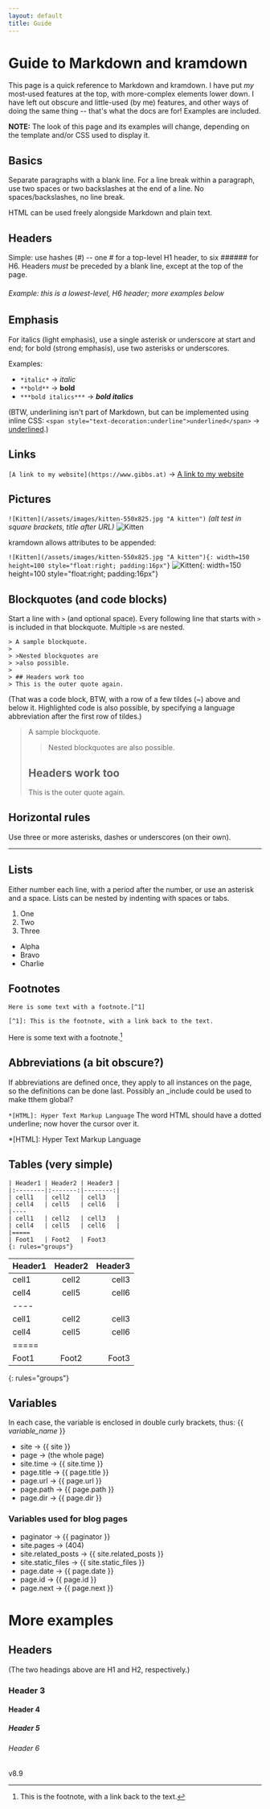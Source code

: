 ```yaml
---
layout: default
title: Guide
---
```

# Guide to Markdown and kramdown

This page is a quick reference to Markdown and kramdown. I have put *my* most-used features at the top, with more-complex elements lower down. I have left out obscure and little-used (by me) features, and other ways of doing the same thing -- that's what the docs are for! Examples are included.

**NOTE:** The look of this page and its examples will change, depending on the template and/or CSS used to display it.

## Basics

Separate paragraphs with a blank line. For a line break within a paragraph, use two spaces or two backslashes at the end of a line. No spaces/backslashes, no line break.

HTML can be used freely alongside Markdown and plain text.

## Headers

Simple: use hashes (\#) -- one \# for a top-level H1 header, to six \###### for H6. Headers *must* be preceded by a blank line, except at the top of the page.

###### Example: this is a lowest-level, H6 header; more examples below

## Emphasis

For italics (light emphasis), use a single asterisk or underscore at start and end; for bold (strong emphasis), use two asterisks or underscores. 

Examples:
* `*italic*` &#8594; *italic* 
* `**bold**` &#8594; **bold**
* `***bold italics***` &#8594; ***bold italics***

(BTW, underlining isn't part of Markdown, but can be implemented using inline CSS: `<span style="text-decoration:underline">underlined</span>`  &#8594; <span style="text-decoration:underline">underlined</span>.)

## Links

`[A link to my website](https://www.gibbs.at)` &#8594; [A link to my website](https://www.gibbs.at)

## Pictures

`![Kitten](/assets/images/kitten-550x825.jpg "A kitten")` *(alt test in square brackets, title after URL)*
![Kitten](/assets/images/kitten-550x825.jpg "A kitten")

kramdown allows attributes to be appended:

`![Kitten](/assets/images/kitten-550x825.jpg "A kitten"){: width=150 height=100 style="float:right; padding:16px"}`
![Kitten](/assets/images/kitten-550x825.jpg "A kitten"){: width=150 height=100 style="float:right; padding:16px"}

## Blockquotes (and code blocks)

Start a line with `>` (and optional space). Every following line that starts with `>` is included in that blockquote. Multiple `>`s are nested.

~~~~
> A sample blockquote.
>
> >Nested blockquotes are
> >also possible.
>
> ## Headers work too
> This is the outer quote again.
~~~~

(That was a code block, BTW, with a row of a few tildes (~) above and below it. Highlighted code is also possible, by specifying a language abbreviation after the first row of tildes.)

> A sample blockquote.
>
> >Nested blockquotes are
> >also possible.
>
> ## Headers work too
> This is the outer quote again.

## Horizontal rules

Use three or more asterisks, dashes or underscores (on their own).

***

## Lists

Either number each line, with a period after the number, or use an asterisk and a space. Lists can be nested by indenting with spaces or tabs.

1. One
2. Two
3. Three

* Alpha
* Bravo
* Charlie

## Footnotes

~~~~
Here is some text with a footnote.[^1]

[^1]: This is the footnote, with a link back to the text.
~~~~

Here is some text with a footnote.[^1]

[^1]: This is the footnote, with a link back to the text.

## Abbreviations (a bit obscure?)

If abbreviations are defined once, they apply to all instances on the page, so the definitions can be done last. Possibly an \_include could be used to make tthem global?

`*[HTML]: Hyper Text Markup Language` The word HTML should have a dotted underline; now hover the cursor over it.

*[HTML]: Hyper Text Markup Language

## Tables (very simple)

~~~~
| Header1 | Header2 | Header3 |
|:--------|:-------:|--------:|
| cell1   | cell2   | cell3   |
| cell4   | cell5   | cell6   |
|----
| cell1   | cell2   | cell3   |
| cell4   | cell5   | cell6   |
|=====
| Foot1   | Foot2   | Foot3
{: rules="groups"}
~~~~

| Header1 | Header2 | Header3 |
|:--------|:-------:|--------:|
| cell1   | cell2   | cell3   |
| cell4   | cell5   | cell6   |
|----
| cell1   | cell2   | cell3   |
| cell4   | cell5   | cell6   |
|=====
| Foot1   | Foot2   | Foot3
{: rules="groups"}

## Variables

In each case, the variable is enclosed in double curly brackets, thus: \{\{ *variable_name* \}\}

* site &#8594; {{ site }}
* page &#8594; (the whole page)
* site.time &#8594; {{ site.time }}
* page.title &#8594; {{ page.title }}
* page.url &#8594; {{ page.url }}
* page.path &#8594; {{ page.path }}
* page.dir &#8594; {{ page.dir }}

### Variables used for blog pages

* paginator &#8594; {{ paginator }}
* site.pages &#8594; (404)
* site.related_posts &#8594; {{ site.related_posts }}
* site.static_files &#8594; {{ site.static_files }}
* page.date &#8594; {{ page.date }}
* page.id &#8594; {{ page.id }}
* page.next &#8594; {{ page.next }}

# More examples

## Headers

(The two headings above are H1 and H2, respectively.)

### Header 3

#### Header 4

##### Header 5

###### Header 6

v8.9
